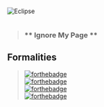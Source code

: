 ```
```
![Eclipse](https://i.imgur.com/zHIJClh.gif)
```
```
> ### ** Ignore My Page **

## Formalities
> [![forthebadge](https://forthebadge.com/images/badges/powered-by-electricity.svg)](https://forthebadge.com)\
> [![forthebadge](https://forthebadge.com/images/badges/ages-18.svg)](https://forthebadge.com)\
> [![forthebadge](https://forthebadge.com/images/badges/it-works-why.svg)](https://forthebadge.com)\
> [![forthebadge](https://forthebadge.com/images/badges/works-on-my-machine.svg)](https://forthebadge.com)
